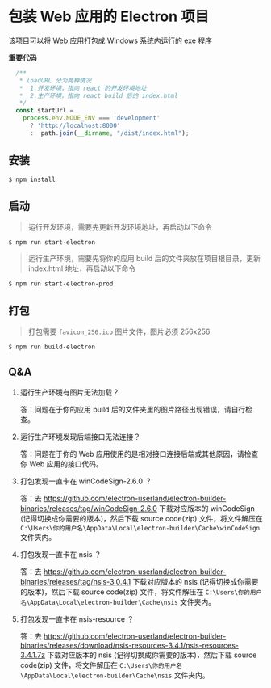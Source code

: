 # 包装 Web 应用的 Electron 项目

该项目可以将 Web 应用打包成 Windows 系统内运行的 exe 程序

**重要代码**

```js
  /**
   * loadURL 分为两种情况
   *  1.开发环境，指向 react 的开发环境地址
   *  2.生产环境，指向 react build 后的 index.html
   */
  const startUrl =
    process.env.NODE_ENV === 'development'
      ? 'http://localhost:8000'
      :  path.join(__dirname, "/dist/index.html");
```

## 安装

    $ npm install

## 启动

> 运行开发环境，需要先更新开发环境地址，再启动以下命令

    $ npm run start-electron

> 运行生产环境，需要先将你的应用 build 后的文件夹放在项目根目录，更新 index.html 地址，再启动以下命令

    $ npm run start-electron-prod

## 打包

> 打包需要 `favicon_256.ico` 图片文件，图片必须 256x256

    $ npm run build-electron

## Q&A

1. 运行生产环境有图片无法加载？

    答：问题在于你的应用 build 后的文件夹里的图片路径出现错误，请自行检查。
2. 运行生产环境发现后端接口无法连接？
    
    答：问题在于你的 Web 应用使用的是相对接口连接后端或其他原因，请检查你 Web 应用的接口代码。

3. 打包发现一直卡在 winCodeSign-2.6.0 ？

    答：去 https://github.com/electron-userland/electron-builder-binaries/releases/tag/winCodeSign-2.6.0 下载对应版本的 winCodeSign (记得切换成你需要的版本)，然后下载 source code(zip) 文件，将文件解压在 `C:\Users\你的用户名\AppData\Local\electron-builder\Cache\winCodeSign` 文件夹内。

4. 打包发现一直卡在 nsis ？

    答：去 https://github.com/electron-userland/electron-builder-binaries/releases/tag/nsis-3.0.4.1 下载对应版本的 nsis (记得切换成你需要的版本)，然后下载 source code(zip) 文件，将文件解压在 `C:\Users\你的用户名\AppData\Local\electron-builder\Cache\nsis` 文件夹内。

5. 打包发现一直卡在 nsis-resource ？

    答：去 https://github.com/electron-userland/electron-builder-binaries/releases/download/nsis-resources-3.4.1/nsis-resources-3.4.1.7z 下载对应版本的 nsis (记得切换成你需要的版本)，然后下载 source code(zip) 文件，将文件解压在 `C:\Users\你的用户名\AppData\Local\electron-builder\Cache\nsis` 文件夹内。